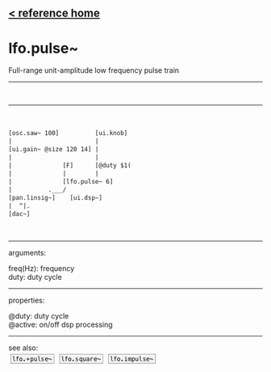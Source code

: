[< reference home](ceammc_lib.html)
---

# lfo.pulse~


Full-range unit-amplitude low frequency pulse train

---

<br>


---


```


[osc.saw~ 100]          [ui.knob]
|                       |
[ui.gain~ @size 120 14] |
|                       |
|              [F]      [@duty $1(
|              |        |
|              [lfo.pulse~ 6]
|          .___/
[pan.linsig~]    [ui.dsp~]
|  ^|.
[dac~]

            
```

---
arguments:

freq(Hz): frequency<br>
duty: duty cycle<br>

---
properties:

@duty: duty
            cycle<br>
@active: on/off dsp
            processing<br>

---
see also:<br>
[![lfo.+pulse~](img/object_lfo.+pulse~.png)](lfo.+pulse~.html)
[![lfo.square~](img/object_lfo.square~.png)](lfo.square~.html)
[![lfo.impulse~](img/object_lfo.impulse~.png)](lfo.impulse~.html)
